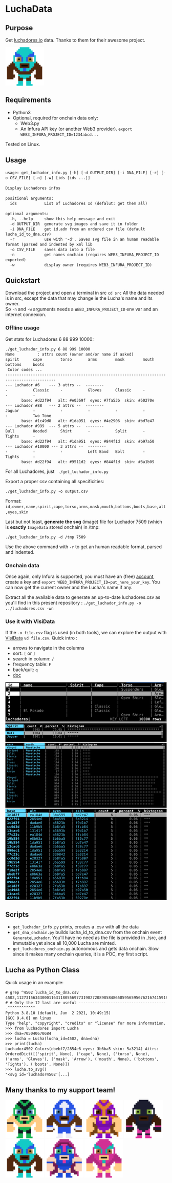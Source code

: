 # LuchaData

## Purpose
Get [luchadores.io](https://luchadores.io/) data.
Thanks to them for their awesome project.

<img src="img/luchador7509.svg" width="120" />

## Requirements
* Python3
* Optional, required for onchain data only:
  * Web3.py
  * An Infura API key (or another Web3 provider). `export WEB3_INFURA_PROJECT_ID=1234abcd...`

Tested on Linux.

## Usage
```
usage: get_luchador_info.py [-h] [-d OUTPUT_DIR] [-i DNA_FILE] [-r] [-o CSV_FILE] [-n] [-w] [ids [ids ...]]

Display Luchadores infos

positional arguments:
  ids            List of Luchadores Id (defalut: get them all)

optional arguments:
  -h, --help     show this help message and exit
  -d OUTPUT_DIR  generate svg images and save it in folder
  -i DNA_FILE    get id,adn from an ordered csv file (default lucha_id_to_dna.csv)
  -r             use with '-d'. Saves svg file in an human readable format (parsed and indented by xml lib
  -o CSV_FILE    saves data into a file
  -n             get names onchain (requires WEB3_INFURA_PROJECT_ID exported)
  -w             display owner (requires WEB3_INFURA_PROJECT_ID)
```

## Quickstart
Download the project and open a terminal in src `cd src`
All the data needed is in src, except the data that may change ie the Lucha's name and its owner.  
So `-n` and `-w` arguments needs a `WEB3_INFURA_PROJECT_ID` env var and an internet connexion.

### Offline usage
Get stats for Luchadores 6 88 999 10000:
```
./get_luchador_info.py 6 88 999 10000
Name          : attrs count (owner and/or name if asked)
spirit      cape        torso       arms        mask        mouth       bottoms     boots       
 Color codes ...
--------------------------------------------------------------------------------------------
--- Luchador #6    --- 3 attrs --  --------  
-           Classic     -           Gloves      Classic     -           -           -           
       base: #d22f94   alt: #e0369f  eyes: #7fa53b  skin: #50270e
--- Luchador #88   --- 2 attrs --  --------  
Jaguar      -           -           -           -           -           -           Two Tone    
       base: #1c49d8   alt: #1da951  eyes: #4e2906  skin: #bd7e47
--- Luchador #999  --- 5 attrs --  --------  
Bull        Hooded      Shirt       -           Split       -           Tights      -           
       base: #d22f94   alt: #1da951  eyes: #844f1d  skin: #b97a50
--- Luchador #10000 --- 3 attrs --  --------  
-           -           -           Left Band   Bolt        -           Tights      -           
       base: #d22f94   alt: #9511d2  eyes: #844f1d  skin: #3a1b09
```
For all Luchadores, just ` ./get_luchador_info.py`  

Export a proper csv containing all specificities:
```
./get_luchador_info.py -o output.csv
```
Format: `id,owner,name,spirit,cape,torso,arms,mask,mouth,bottoms,boots,base,alt,eyes,skin`

Last but not least, __generate the svg__ (image) file for Luchador 7509 (which is __exactly__ `ImageData` stored onchain) in /tmp:
```
./get_luchador_info.py -d /tmp 7509
```
Use the above command with `-r` to get an human readable format, parsed and indented.

### Onchain data
Once again, only Infura is supported, you must have an (free) [account](https://infura.io/), create a key and `export WEB3_INFURA_PROJECT_ID=put_here_your_key`. You can now get the current owner and the Lucha's name if any.

Extract all the available data to generate an up-to-date luchadores.csv as you'll find in this present repository : `./get_luchador_info.py -o ../luchadores.csv -wn`

### Use it with VisiData
If the `-o file.csv` flag is used (in both tools), we can explore the output with [VisiData](https://www.visidata.org/) `vd file.csv`.
Quick intro :
- arrows to navigate in the columns
- sort: `[` or `]`
- search in column: `/`
- frequency table: `F`
- back/quit: `q`
- [doc](https://jsvine.github.io/intro-to-visidata/the-big-picture/visidata-in-60-seconds/)
 
![](img/screenshot_vd_01.png)  
![](img/screenshot_vd_02.png)
![](img/screenshot_vd_03.png)  
![](img/screenshot_vd_04.png)

## Scripts
* `get_luchador_info.py` prints, creates a .csv with all the data
* `get_dna_onchain.py` builds lucha_id_to_dna.csv from the onchain event `GenerateLuchador`. You'll have no need as the file is provided in ./src, and immutable yet since all 10,000 Lucha are minted.
* `get_luchadores_onchain.py` autonomous and gets data onchain. Slow since it makes many onchain queries, it is a POC, my first script.  

## Lucha as Python Class
Quick usage in an example:
```
# grep ^4502 lucha_id_to_dna.csv
4502,112731563430001163118055697731982720898584865859565956762167415918705040670684
# # Only the 12 last are useful ---------------------------------------^^^^^^^^^^^^
Python 3.8.10 (default, Jun  2 2021, 10:49:15) 
[GCC 9.4.0] on linux
Type "help", "copyright", "credits" or "license" for more information.
>>> from luchadores import Lucha
>>> dna=705040670684
>>> lucha = Lucha(lucha_id=4502, dna=dna)
>>> print(lucha)
Luchador4502 Colors(ebebf7/2854e6 eyes: 3b6ba5 skin: 5a3214) Attrs: OrderedDict([('spirit', None), ('cape', None), ('torso', None), ('arms', 'Gloves'), ('mask', 'Arrow'), ('mouth', None), ('bottoms', 'Tights'), ('boots', None)])
>>> lucha.to_svg()
"<svg id='luchador4502'[...]
```

## Many thanks to my support team!
<img src="img/luchador4476.svg" width="120" /> <img src="img/luchador4502.svg" width="120" /> <img src="img/luchador7507.svg" width="120" /> <img src="img/luchador7508.svg" width="120" /> <img src="img/luchador7509.svg" width="120" /> <img src="img/luchador7513.svg" width="120" /> <img src="img/luchador8010.svg" width="120" />
